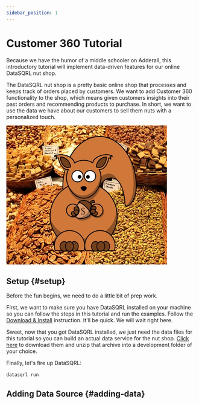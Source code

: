 ```yaml
---
sidebar_position: 1
---
```


# Customer 360 Tutorial

Because we have the humor of a middle schooler on Adderall, this introductory tutorial
will implement data-driven features for our online DataSQRL nut shop.

The DataSQRL nut shop is a pretty basic online shop that processes and keeps track of orders 
placed by customers. We want to add Customer 360 functionality to the shop, which means given 
customers insights into their past orders and recommending products to purchase. In short, we
want to use the data we have about our customers to sell them nuts with a personalized touch.

![DataSQRL Nut Shop](/img/getting-started/tutorial/nutshop.jpg)

## Setup {#setup}

Before the fun begins, we need to do a little bit of prep work.

First, we want to make sure you have DataSQRL installed on your machine so you can follow the
steps in this tutorial and run the examples. Follow the [Download & Install](/docs/category/download--install)
instruction. It'll be quick. We will wait right here.

Sweet, now that you got DataSQRL installed, we just need the data files for this tutorial so you
can build an actual data service for the nut shop. [Click here](https://someurl.com) to download
them and unzip that archive into a development folder of your choice.

Finally, let's fire up DataSQRL:

```bash
datasqrl run
```

## Adding Data Source {#adding-data}

